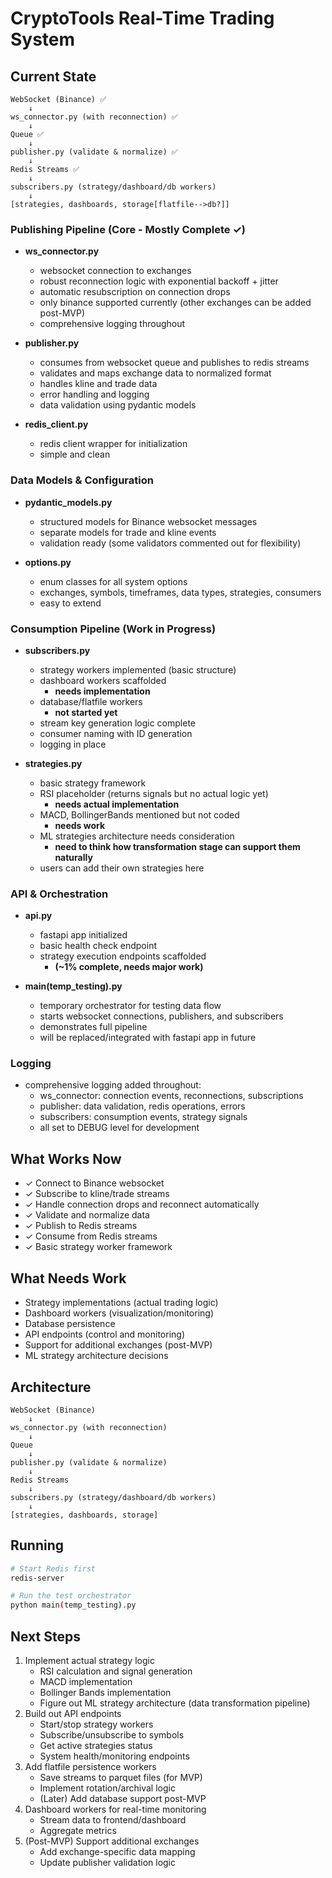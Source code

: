 # CryptoTools Real-Time Trading System

## Current State
```
WebSocket (Binance) ✅
    ↓
ws_connector.py (with reconnection) ✅
    ↓
Queue ✅
    ↓
publisher.py (validate & normalize) ✅
    ↓
Redis Streams ✅
    ↓
subscribers.py (strategy/dashboard/db workers)
    ↓
[strategies, dashboards, storage[flatfile-->db?]]
```

### Publishing Pipeline (Core - Mostly Complete ✓)
- **ws_connector.py**
  - websocket connection to exchanges
  - robust reconnection logic with exponential backoff + jitter
  - automatic resubscription on connection drops
  - only binance supported currently (other exchanges can be added post-MVP)
  - comprehensive logging throughout
  
- **publisher.py**
  - consumes from websocket queue and publishes to redis streams
  - validates and maps exchange data to normalized format
  - handles kline and trade data
  - error handling and logging
  - data validation using pydantic models

- **redis_client.py**
  - redis client wrapper for initialization
  - simple and clean

### Data Models & Configuration
- **pydantic_models.py**
  - structured models for Binance websocket messages
  - separate models for trade and kline events
  - validation ready (some validators commented out for flexibility)
  
- **options.py**
  - enum classes for all system options
  - exchanges, symbols, timeframes, data types, strategies, consumers
  - easy to extend

### Consumption Pipeline (Work in Progress)
- **subscribers.py**
  - strategy workers implemented (basic structure)
  - dashboard workers scaffolded
    - **needs implementation**
  - database/flatfile workers
    - **not started yet**
  - stream key generation logic complete
  - consumer naming with ID generation
  - logging in place

- **strategies.py**
  - basic strategy framework
  - RSI placeholder (returns signals but no actual logic yet)
    - **needs actual implementation**
  - MACD, BollingerBands mentioned but not coded
    - **needs work**
  - ML strategies architecture needs consideration
    - **need to think how transformation stage can support them naturally**
  - users can add their own strategies here

### API & Orchestration
- **api.py**
  - fastapi app initialized
  - basic health check endpoint
  - strategy execution endpoints scaffolded
    - **(~1% complete, needs major work)**

- **main(temp_testing).py**
  - temporary orchestrator for testing data flow
  - starts websocket connections, publishers, and subscribers
  - demonstrates full pipeline
  - will be replaced/integrated with fastapi app in future

### Logging
- comprehensive logging added throughout:
  - ws_connector: connection events, reconnections, subscriptions
  - publisher: data validation, redis operations, errors
  - subscribers: consumption events, strategy signals
  - all set to DEBUG level for development

## What Works Now
- ✓ Connect to Binance websocket
- ✓ Subscribe to kline/trade streams
- ✓ Handle connection drops and reconnect automatically
- ✓ Validate and normalize data
- ✓ Publish to Redis streams
- ✓ Consume from Redis streams
- ✓ Basic strategy worker framework

## What Needs Work
- Strategy implementations (actual trading logic)
- Dashboard workers (visualization/monitoring)
- Database persistence
- API endpoints (control and monitoring)
- Support for additional exchanges (post-MVP)
- ML strategy architecture decisions

## Architecture
```
WebSocket (Binance) 
    ↓
ws_connector.py (with reconnection)
    ↓
Queue
    ↓
publisher.py (validate & normalize)
    ↓
Redis Streams
    ↓
subscribers.py (strategy/dashboard/db workers)
    ↓
[strategies, dashboards, storage]
```

## Running
```bash
# Start Redis first
redis-server

# Run the test orchestrator
python main(temp_testing).py
```

## Next Steps
1. Implement actual strategy logic
   - RSI calculation and signal generation
   - MACD implementation
   - Bollinger Bands implementation
   - Figure out ML strategy architecture (data transformation pipeline)
2. Build out API endpoints
   - Start/stop strategy workers
   - Subscribe/unsubscribe to symbols
   - Get active strategies status
   - System health/monitoring endpoints
3. Add flatfile persistence workers
   - Save streams to parquet files (for MVP)
   - Implement rotation/archival logic
   - (Later) Add database support post-MVP
4. Dashboard workers for real-time monitoring
   - Stream data to frontend/dashboard
   - Aggregate metrics
5. (Post-MVP) Support additional exchanges
   - Add exchange-specific data mapping
   - Update publisher validation logic

